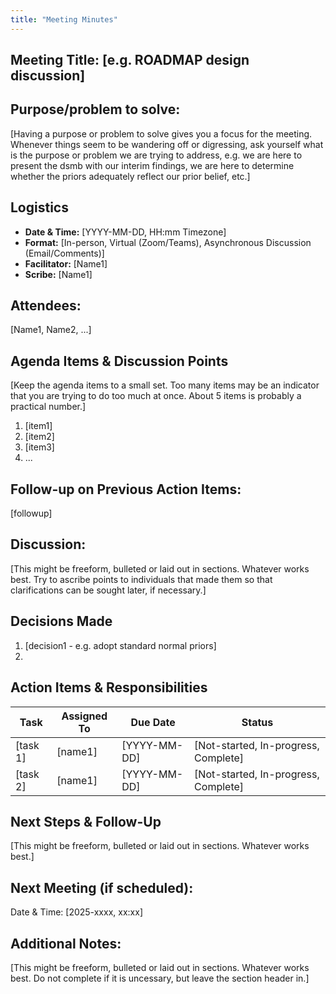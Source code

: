 ```yaml
---
title: "Meeting Minutes"
---
```


## Meeting Title: [e.g. ROADMAP design discussion]

## Purpose/problem to solve: 

[Having a purpose or problem to solve gives you a focus for the meeting. Whenever things seem to be wandering off or digressing, ask yourself what is the purpose or problem we are trying to address, e.g. we are here to present the dsmb with our interim findings, we are here to determine whether the priors adequately reflect our prior belief, etc.]

## Logistics

- **Date & Time:** [YYYY-MM-DD, HH:mm  Timezone]
- **Format:** [In-person, Virtual (Zoom/Teams), Asynchronous Discussion (Email/Comments)]
- **Facilitator:**  [Name1]
- **Scribe:**  [Name1]

## Attendees:
[Name1, Name2, ...]

## Agenda Items & Discussion Points

[Keep the agenda items to a small set. Too many items may be an indicator that you are trying to do too much at once. About 5 items is probably a practical number.]

1. [item1]
2. [item2]
3. [item3]
4. ...

## Follow-up on Previous Action Items:

[followup]

## Discussion:

[This might be freeform, bulleted or laid out in sections. Whatever works best. Try to ascribe points to individuals that made them so that clarifications can be sought later, if necessary.]


## Decisions Made

1. [decision1 - e.g. adopt standard normal priors]
2. 

## Action Items & Responsibilities

|Task   | Assigned To   | Due Date | Status | 
|---|--------|-----|----|
|[task 1]    | [name1]   | [YYYY-MM-DD] | [Not-started, In-progress, Complete] |
|[task 2]    | [name1]   | [YYYY-MM-DD] | [Not-started, In-progress, Complete] |


## Next Steps & Follow-Up

[This might be freeform, bulleted or laid out in sections. Whatever works best.]

## Next Meeting (if scheduled):

Date & Time: [2025-xxxx, xx:xx]

## Additional Notes:

[This might be freeform, bulleted or laid out in sections. Whatever works best. Do not complete if it is uncessary, but leave the section header in.]




